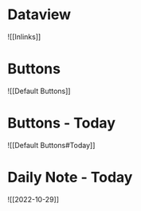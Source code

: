 # Dataview

![[Inlinks]]

# Buttons

![[Default Buttons]]

# Buttons - Today

![[Default Buttons#Today]]

# Daily Note - Today

![[2022-10-29]]
